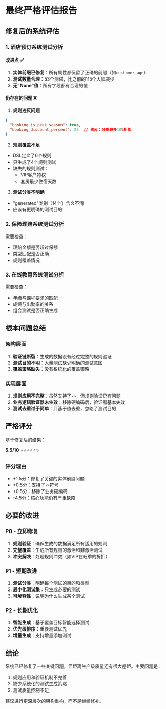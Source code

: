 # 最终严格评估报告

## 修复后的系统评估

### 1. 酒店预订系统测试分析

#### 改进点 ✅
1. **实体前缀已修复**：所有属性都保留了正确的前缀（如`customer_age`）
2. **测试数量合理**：53个测试，比之前的115个大幅减少
3. **无"None"值**：所有字段都有合理的值

#### 仍存在的问题 ❌

1. **规则违反问题**
```json
{
  "booking_is_peak_season": true,
  "booking_discount_percent": 25  // 违反：旺季最多10%折扣
}
```

2. **规则覆盖不足**
- DSL定义了6个规则
- 只生成了4个规则测试
- 缺失的规则测试：
  - VIP客户特权
  - 套房最少住宿天数

3. **测试分类不明确**
- "generated"类别（14个）含义不清
- 应该有更明确的测试目的

### 2. 保险理赔系统测试分析

需要检查：
- 理赔金额是否超过保额
- 类型匹配是否正确
- 规则覆盖情况

### 3. 在线教育系统测试分析

需要检查：
- 年级与课程要求的匹配
- 成绩与出勤率的关系
- 组合测试是否正确生成

## 根本问题总结

### 架构层面
1. **验证链断裂**：生成的数据没有经过完整的规则验证
2. **测试目的不明**：大量测试缺少明确的测试意图
3. **覆盖策略缺失**：没有系统化的覆盖策略

### 实现层面
1. **规则应用不完整**：虽然支持了`->`，但规则验证仍有问题
2. **业务逻辑验证器未生效**：移除硬编码后，验证器基本失效
3. **测试去重过于简单**：只基于值去重，忽略了测试目的

## 严格评分

基于修复后的结果：

**5.5/10** ⭐⭐⭐⭐⭐✨

### 评分理由
- +1.5分：修复了关键的实体前缀问题
- +0.5分：支持了`->`符号
- +0.5分：移除了业务硬编码
- -4.5分：核心功能仍有严重缺陷

## 必要的改进

### P0 - 立即修复
1. **规则验证**：确保生成的数据满足所有适用的规则
2. **完整覆盖**：生成所有规则的激活和非激活测试
3. **冲突解决**：处理规则冲突（如VIP在旺季的折扣）

### P1 - 短期改进
1. **测试分类**：明确每个测试的目的和类型
2. **最小化测试集**：只生成必要的测试
3. **可解释性**：说明为什么生成某个测试

### P2 - 长期优化
1. **智能生成**：基于覆盖目标智能选择测试
2. **优先级排序**：重要测试优先
3. **增量生成**：支持增量添加测试

## 结论

系统已经修复了一些关键问题，但距离生产级质量还有很大差距。主要问题是：
1. 规则应用和验证机制不完善
2. 缺少系统化的测试生成策略
3. 测试质量控制不足

建议进行更深层次的架构重构，而不是继续修补。